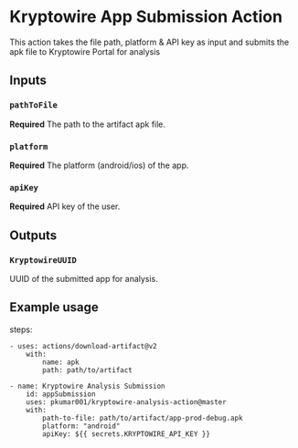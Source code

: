 # Kryptowire App Submission Action

This action takes the file path, platform & API key as input and submits the apk file to Kryptowire Portal for analysis

## Inputs

### `pathToFile`

**Required** The path to the artifact apk file.

### `platform`

**Required** The platform (android/ios) of the app.

### `apiKey`

**Required** API key of the user.

## Outputs

### `KryptowireUUID`

UUID of the submitted app for analysis.

## Example usage

steps:

    - uses: actions/download-artifact@v2
        with:
            name: apk
            path: path/to/artifact

    - name: Kryptowire Analysis Submission
        id: appSubmission
        uses: pkumar001/kryptowire-analysis-action@master
        with:
            path-to-file: path/to/artifact/app-prod-debug.apk
            platform: "android"
            apiKey: ${{ secrets.KRYPTOWIRE_API_KEY }}
